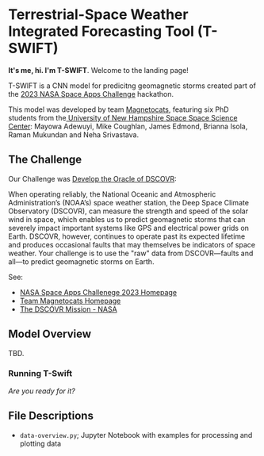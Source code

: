 # Terrestrial-Space Weather Integrated Forecasting Tool (T-SWIFT)
**It's me, hi. I'm T-SWIFT**. Welcome to the landing page!


T-SWIFT is a CNN model for predicitng geomagnetic storms created part of the [2023 NASA Space Apps Challenge](https://www.spaceappschallenge.org/) hackathon.

This model was developed by team [Magnetocats](https://www.spaceappschallenge.org/2023/find-a-team/magnetocats/), featuring six PhD students from the[ University of New Hampshire Space Space Science Center](https://eos.unh.edu/space-science-center): Mayowa Adewuyi, Mike Coughlan, James Edmond, Brianna Isola, Raman Mukundan and Neha Srivastava.

## The Challenge 

Our Challenge was [Develop the Oracle of DSCOVR](https://www.spaceappschallenge.org/2023/challenges/develop-the-oracle-of-dscovr/):

When operating reliably, the National Oceanic and Atmospheric Administration’s (NOAA’s) space weather station, the Deep Space Climate Observatory (DSCOVR), can measure the strength and speed of the solar wind in space, which enables us to predict geomagnetic storms that can severely impact important systems like GPS and electrical power grids on Earth. DSCOVR, however, continues to operate past its expected lifetime and produces occasional faults that may themselves be indicators of space weather. Your challenge is to use the "raw" data from DSCOVR—faults and all—to predict geomagnetic storms on Earth.

See:
* [NASA Space Apps Challenege 2023 Homepage](https://www.spaceappschallenge.org/)
* [Team Magnetocats Homepage](https://www.spaceappschallenge.org/2023/find-a-team/magnetocats/)
* [The DSCOVR Mission - NASA](https://science.nasa.gov/mission/dscovr/)

## Model Overview

TBD.

### Running T-Swift
_Are you ready for it?_

## File Descriptions
* `data-overview.py`;  Jupyter Notebook with examples for processing and plotting data


